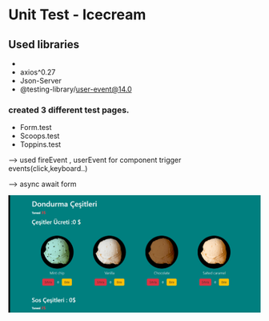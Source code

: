 # Unit Test - Icecream

## Used libraries

-
- axios^0.27
- Json-Server
- @testing-library/user-event@14.0

### created 3 different test pages.

- Form.test
- Scoops.test
- Toppins.test
  
 <p> --> used fireEvent , userEvent for component trigger events(click,keyboard..) </p> 
 <p> -->  async await form </p>

![](./src/assets/Animation.gif)


